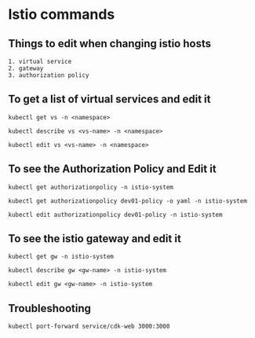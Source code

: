# Istio commands

## Things to edit when changing istio hosts
    1. virtual service
    2. gateway
    3. authorization policy

## To get a list of virtual services and edit it
```Shell
kubectl get vs -n <namespace>

kubectl describe vs <vs-name> -n <namespace>

kubectl edit vs <vs-name> -n <namespace>
```

## To see the Authorization Policy and Edit it
```Shell
kubectl get authorizationpolicy -n istio-system

kubectl get authorizationpolicy dev01-policy -o yaml -n istio-system

kubectl edit authorizationpolicy dev01-policy -n istio-system
```

## To see the istio gateway and edit it
```Shell
kubectl get gw -n istio-system

kubectl describe gw <gw-name> -n istio-system

kubectl edit gw <gw-name> -n istio-system
```

## Troubleshooting
```Shell
kubectl port-forward service/cdk-web 3000:3000

```